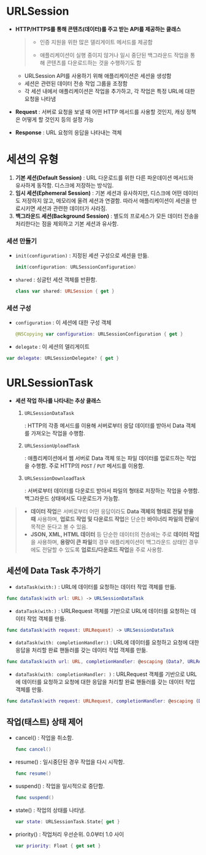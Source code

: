 # URLSession

* **HTTP/HTTPS를 통해 콘텐츠(데이터)를 주고 받는 API를 제공하는 클래스** 

  > - 인증 지원을 위한 많은 델리게이트 메서드를 제공함
  >
  > - 애플리케이션이 실행 중이지 않거나 일시 중단된 백그라운드 작업을 통해 콘텐츠를 다운로드하는 것을 수행하기도 함

  * URLSession API를 사용하기 위해 애플리케이션은 세션을 생성함
  * 세션은 관련된 데이터 전송 작업 그룹을 조정함
  * 각 세션 내에서 애플리케이션은 작업을 추가하고, 각 작업은 특정 URL에 대한 요청을 나타냄

  

* **Request** : 서버로 요청을 보낼 때 어떤 HTTP 메서드를 사용할 것인지, 캐싱 정책은 어떻게 할 것인지 등의 설정 가능
* **Response** : URL 요청의 응답을 나타내는 객체



# 세션의 유형

1. **기본 세션(Default Session)** : URL 다운로드를 위한 다른 파운데이션 메서드와 유사하게 동작함. 디스크에 저장하는 방식임.
2. **임시 세션(Ephemeral Session)** : 기본 세션과 유사하지만, 디스크에 어떤 데이터도 저장하지 않고, 메모리에 올려 세션과 연결함. 따라서 애플리케이션이 세션을 만료시키면 세션과 관련한 데이터가 사라짐.
3. **백그라운드 세션(Background Session)** : 별도의 프로세스가 모든 데이터 전송을 처리한다는 점을 제외하고 기본 세션과 유사함.



### 세션 만들기

* `init(configuration)` : 지정된 세션 구성으로 세션을 만듦.

  ```swift
  init(configuration: URLSessionConfiguration)
  ```

* `shared` : 싱글턴 세션 객체를 반환함.

  ```swift
  class var shared: URLSession { get }
  ```



### 세션 구성

* `configuration` : 이 세션에 대한 구성 객체

  ```swift
  @NSCopying var configuration: URLSessionConfiguration { get }
  ```

* `delegate` : 이 세션의 델리게이트

```swift
var delegate: URLSessionDelegate? { get }
```



#  URLSessionTask

* **세션 작업 하나를 나타내는 추상 클래스**

  1. `URLSessionDataTask`

     : HTTP의 각종 메서드를 이용해 서버로부터 응답 데이터를 받아서 Data 객체를 가져오는 작업을 수행함.

  2. `URLSessionUploadTask`

     : 애플리케이션에서 웹 서버로 Data 객체 또는 파일 데이터를 업로드하는 작업을 수행함. 주로 HTTP의 `POST` / `PUT` 메서드를 이용함.

  3. `URLSessionDownloadTask`

     : 서버로부터 데이터를 다운로드 받아서 파일의 형태로 저장하는 작업을 수행함. 백그라운드 상태에서도 다운로드가 가능함.

> * **데이터 작업**은 서버로부터 어떤 응답이라도 **Data 객체의 형태로 전달 받을 때** 사용하며, **업로드 작업 및 다운로드 작업**은 단순한 **바이너리 파일의 전달**에 목적은 둔다고 볼 수 있음.
> * **JSON, XML, HTML 데이터** 등 단순한 데이터의 전송에는 주로 **데이터 작업**을 사용하며, **용량이 큰 파일**의 경우 애플리케이션이 백그라운드 상태인 경우에도 전달할 수 있도록 **업로드/다운로드 작업**을 주로 사용함.



## 세션에 Data Task 추가하기

* `dataTask(with:)` : URL에 데이터를 요청하는 데이터 작업 객체를 만듦.

``` swift
func dataTask(with url: URL) -> URLSessionDataTask
```

* `dataTask(with:)` : URLRequest 객체를 기반으로 URL에 데이터를 요청하는 데이터 작업 객체를 만듦.

```swift
func dataTask(with request: URLRequest) -> URLSessionDataTask
```

* `dataTask(with: completionHandler:)` : URL에 데이터를 요청하고 요청에 대한 응답을 처리할 완료 핸들러를 갖는 데이터 작업 객체를 만듦.

```swift
func dataTask(with url: URL, completionHandler: @escaping (Data?, URLResponse?, Error?) -> Void) -> URLSessionDataTask
```

* `dataTask(with: completionHandler: )` : URLRequest 객체를 기반으로 URL에 데이터를 요청하고 요청에 대한 응답을 처리할 완료 핸들러를 갖는 데이터 작업 객체를 만듦.

```swift
func dataTask(with request: URLRequest, completionHandler: @escaping (Data?, URLResponse?, Error?) -> Void) -> URLSessionDataTask
```





## 작업(태스트) 상태 제어

* cancel() : 작업을 취소함.

  ```swift
  func cancel()	
  ```

* resume() : 일시중단된 경우 작업을 다시 시작함.

  ```swift
  func resume()
  ```

* suspend() : 작업을 일시적으로 중단함.

  ```swift
  func suspend()
  ```

* state() : 작업의 상태를 나타냄.

  ```swift
  var state: URLSessionTask.State{ get }
  ```

* priority() : 작업처리 우선순위. 0.0부터 1.0 사이

  ```swift
  var priority: Float { get set }
  ```

  














